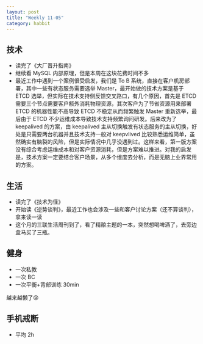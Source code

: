 ```yaml
---
layout: post
title: "Weekly 11-05"
category: habbit
---
```


## 技术

- 读完了《大厂晋升指南》
- 继续看 MySQL 内部原理，但是本周在这块花费时间不多
- 最近工作中遇到一个案例很受启发，我们是 To B 系统，直接在客户机房部署，其中一些有状态服务需要选举 Master，最开始做的技术方案是基于 ETCD 选举，但实际在技术支持侧反馈交叉路口，有几个原因，首先是 ETCD 需要三个节点需要客户额外消耗物理资源，其次客户为了节省资源用来部署 ETCD 的机器性能不高导致 ETCD 不稳定从而频繁触发 Master 重新选举，最后由于 ETCD 不少运维成本导致技术支持频繁询问研发。后来改为了 keepalived 的方案，由 keepalived 主从切换触发有状态服务的主从切换，好处是只需要两台机器并且技术支持一般对 keepvlived 比较熟悉运维简单，虽然确实有脑裂的风险，但是实际情况中几乎没遇到过。这样来看，第一版方案没有综合考虑运维成本和对客户资源消耗，但是方案难以推进。对我的启发是，技术方案一定要结合客户场景，从多个维度去分析，而是无脑上业界常用的方案。

## 生活

- 读完了《技术为径》 
- 开始读《逆势谈判》，最近工作也会涉及一些和客户讨论方案（还不算谈判），拿来读一读
- 这个月的三联生活周刊到了，看了精酿主题的一本，突然想喝啤酒了，去旁边盒马买了三瓶。

## 健身

- 一次私教
- 一次 BC
- 一次平衡+背部训练 30min

越来越懒了😢

## 手机戒断

- 平均 2h